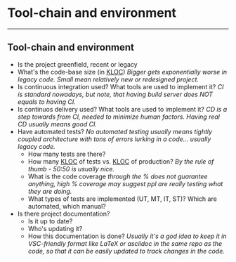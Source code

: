 <!-- .slide: data-background="#111111" -->

# Tool-chain and environment

___
<!-- .slide: style="font-size:.88em" -->
## Tool-chain and environment

* <!-- .element: class="fragment fade-in" --> Is the project greenfield, recent or legacy <span style="font-style: italic;"></span>
* <!-- .element: class="fragment fade-in" --> What's the code-base size (in <a href="https://www.webopedia.com/TERM/K/KLOC.html">KLOC</a>) <span style="font-style: italic;">Bigger gets exponentially worse in legacy code. Small mean relatively new or redesigned project.</span>
* <!-- .element: class="fragment fade-in" --> Is continuous integration used? What tools are used to implement it? <span style="font-style: italic;">CI is standard nowadays, but note, that having build server does NOT equals to having CI.</span>
* <!-- .element: class="fragment fade-in" --> Is continuos delivery used? What tools are used to implement it? <span style="font-style: italic;">CD is a step towards from CI, needed to minimize human factors. Having real CD usually means good CI.</span>
* <!-- .element: class="fragment fade-in" --> Have automated tests? <span style="font-style: italic;">No automated testing usually means tightly coupled architecture with tons of errors lurking in a code... usually legacy code.</span>
  * <!-- .element: class="fragment fade-in" --> How many tests are there?
  * <!-- .element: class="fragment fade-in" --> How many <a href="https://www.webopedia.com/TERM/K/KLOC.html">KLOC</a> of tests vs. <a href="https://www.webopedia.com/TERM/K/KLOC.html">KLOC</a> of production? <span style="font-style: italic;">By the rule of thumb - 50:50 is usually nice.</span>
  * <!-- .element: class="fragment fade-in" --> What is the code coverage <span style="font-style: italic;">through the % does not guarantee anything, high % coverage may suggest ppl are really testing what they are doing.</span>
  * <!-- .element: class="fragment fade-in" --> What types of tests are implemented (UT, MT, IT, ST)? Which are automated, which manual?
* <!-- .element: class="fragment fade-in" --> Is there project documentation?
  * <!-- .element: class="fragment fade-in" --> Is it up to date?
  * <!-- .element: class="fragment fade-in" --> Who's updating it?
  * <!-- .element: class="fragment fade-in" --> How this documentation is done? <span style="font-style: italic;">Usually it's a god idea to keep it in VSC-friendly format like LaTeX or asciidoc in the same repo as the code, so that it can be easily updated to track changes in the code.</span>